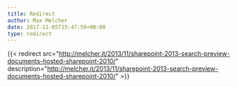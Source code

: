 ```yaml
---
title: Redirect
author: Max Melcher
date: 2017-11-05T15:47:59+00:00
type: redirect
---
```

{{< redirect src="http://melcher.it/2013/11/sharepoint-2013-search-preview-documents-hosted-sharepoint-2010/" description="http://melcher.it/2013/11/sharepoint-2013-search-preview-documents-hosted-sharepoint-2010/" >}}
